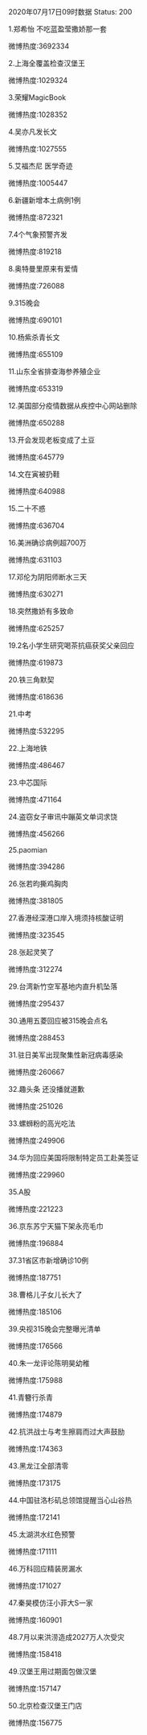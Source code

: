 2020年07月17日09时数据
Status: 200

1.郑希怡 不吃蓝盈莹撒娇那一套

微博热度:3692334

2.上海全覆盖检查汉堡王

微博热度:1029324

3.荣耀MagicBook

微博热度:1028352

4.吴亦凡发长文

微博热度:1027555

5.艾福杰尼 医学奇迹

微博热度:1005447

6.新疆新增本土病例1例

微博热度:872321

7.4个气象预警齐发

微博热度:819218

8.奥特曼里原来有爱情

微博热度:726088

9.315晚会

微博热度:690101

10.杨紫杀青长文

微博热度:655109

11.山东全省排查海参养殖企业

微博热度:653319

12.美国部分疫情数据从疾控中心网站删除

微博热度:650288

13.开会发现老板变成了土豆

微博热度:645779

14.文在寅被扔鞋

微博热度:640988

15.二十不惑

微博热度:636704

16.美洲确诊病例超700万

微博热度:631103

17.邓伦为阴阳师断水三天

微博热度:630271

18.突然撒娇有多致命

微博热度:625257

19.2名小学生研究喝茶抗癌获奖父亲回应

微博热度:619873

20.铁三角默契

微博热度:618636

21.中考

微博热度:532295

22.上海地铁

微博热度:486467

23.中芯国际

微博热度:471164

24.盗窃女子审讯中蹦英文单词求饶

微博热度:456266

25.paomian

微博热度:394286

26.张若昀撕鸡胸肉

微博热度:381805

27.香港经深港口岸入境须持核酸证明

微博热度:323545

28.张起灵笑了

微博热度:312274

29.台湾新竹空军基地内直升机坠落

微博热度:295437

30.通用五菱回应被315晚会点名

微博热度:288453

31.驻日美军出现聚集性新冠病毒感染

微博热度:260667

32.趣头条 还没播就道歉

微博热度:251026

33.螺蛳粉的高光吃法

微博热度:249906

34.华为回应美国将限制特定员工赴美签证

微博热度:229960

35.A股

微博热度:221223

36.京东苏宁天猫下架永亮毛巾

微博热度:196884

37.31省区市新增确诊10例

微博热度:187751

38.曹格儿子女儿长大了

微博热度:185106

39.央视315晚会完整曝光清单

微博热度:176566

40.朱一龙评论陈明昊幼稚

微博热度:175988

41.青簪行杀青

微博热度:174879

42.抗洪战士与考生擦肩而过大声鼓励

微博热度:174363

43.黑龙江全部清零

微博热度:173175

44.中国驻洛杉矶总领馆提醒当心山谷热

微博热度:172141

45.太湖洪水红色预警

微博热度:171111

46.万科回应精装房漏水

微博热度:171027

47.秦昊模仿汪小菲大S一家

微博热度:160901

48.7月以来洪涝造成2027万人次受灾

微博热度:158418

49.汉堡王用过期面包做汉堡

微博热度:157147

50.北京检查汉堡王门店

微博热度:156775

